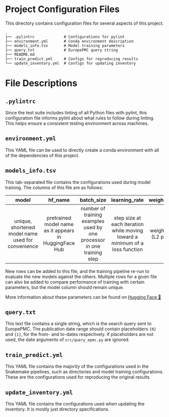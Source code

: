 # Project Configuration Files

This directory contains configuration files for several aspects of this project.

```
.
├── .pylintrc             # Configurations for pylint
├── environment.yml       # Conda environment description
├── models_info.tsv       # Model training parameters
├── query.txt             # EuropePMC query string
├── README.md
├── train_predict.yml     # Configs for reproducing results
└── update_inventory.yml  # Configs for updating inventory
```

# File Descriptions

## `.pylintrc`

Since the test suite includes linting of all Python files with pylint, this configuration file informs pylint about what rules to follow during linting. This helps ensure a consistent testing environment across machines.

## `environment.yml`

This YAML file can be used to directly create a conda environment with all of the dependencies of this project.

## `models_info.tsv`

This tab-separated file contains the configurations used during model training. The columns of this file are as follows:

| model | hf_name | batch_size | learning_rate | weight_decay | scheduler
| :-: | :-: | :-: | :-: | :-: | :-: |
unique, shortened model name used for convenience | pretrained model name as it appears in HuggingFace Hub | number of training examples used by one processor in one training step | step size at each iteration while moving toward a minimum of a loss function | weight decay (L2 penalty) | optional learning rate scheduler flag ( `-lr` or empty)

New rows can be added to this file, and the training pipeline re-run to evaluate the new models against the others. Multiple rows for a given file can also be added to compare performance of training with certain parameters, but the model column should remain unique.

More information about these parameters can be found on [Hugging Face 🤗](https://huggingface.co/docs/transformers/main_classes/optimizer_schedules)

## `query.txt`

This text file contains a single string, which is the search query sent to EuropePMC. The publication date range should contain placeholders `{0}` and `{1}`, for the from- and to-dates respectively. If placeholders are not used, the date arguments of `src/query_epmc.py` are ignored.

## `train_predict.yml`

This YAML file contains the majority of the configurations used in the Snakemake pipelines, such as directories and model training configurations. These are the configurations used for reproducing the original results

## `update_inventory.yml`

This YAML file contains the configurations used when updating the inventory. It is mostly just directory specifications.